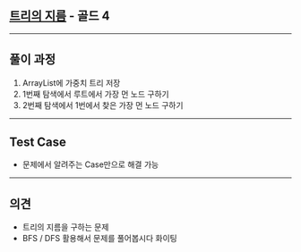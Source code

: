 ## [트리의 지름](https://www.acmicpc.net/problem/1967) - 골드 4

---

## 풀이 과정
1. ArrayList에 가중치 트리 저장
2. 1번째 탐색에서 루트에서 가장 먼 노드 구하기
3. 2번째 탐색에서 1번에서 찾은 가장 먼 노드 구하기

---

## Test Case
- 문제에서 알려주는 Case만으로 해결 가능

---

## 의견
- 트리의 지름을 구하는 문제
- BFS / DFS 활용해서 문제를 풀어봅시다 화이팅